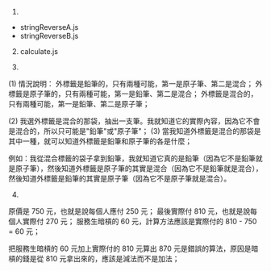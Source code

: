 1.
- stringReverseA.js
- stringReverseB.js

2. calculate.js

3.
(1)
情況說明：
外標籤是鉛筆的，只有兩種可能，第一是原子筆、第二是混合；
外標籤是原子筆的，只有兩種可能，第一是鉛筆、第二是混合；
外標籤是混合的，只有兩種可能，第一是鉛筆、第二是原子筆；

(2) 我選外標籤是混合的那袋，抽出一支筆。我就知道它的實際內容，因為它不會是混合的，所以只可能是"鉛筆"或"原子筆"；
(3) 當我知道外標籤是混合的那袋是其中一種，就可以知道外標籤是鉛筆和原子筆的各是什麼；

例如：我從混合標籤的袋子拿到鉛筆，我就知道它真的是鉛筆（因為它不是鉛筆就是原子筆），然後知道外標籤是原子筆的其實是混合（因為它不是鉛筆就是混合），然後知道外標籤是鉛筆的其實是原子筆（因為它不是原子筆就是混合）。

4.
原價是 750 元，也就是說每個人應付 250 元；
最後實際付 810 元，也就是說每個人實際付 270 元；
服務生暗槓的 60 元，計算方法應該是實際付的 810 - 750 = 60 元；

把服務生暗槓的 60 元加上實際付的 810 元算出 870 元是錯誤的算法，原因是暗槓的錢是從 810 元拿出來的，應該是減法而不是加法；

